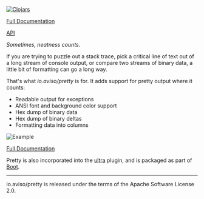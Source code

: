 [![Clojars](https://img.shields.io/clojars/v/io.aviso/pretty.svg)](http://clojars.org/io.aviso/pretty)

[Full Documentation](http://ioavisopretty.readthedocs.org/en/latest/)

[API](http://avisonovate.github.io/docs/pretty/)

*Sometimes, neatness counts.*

If you are trying to puzzle out a stack trace, 
pick a critical line of text out of a long stream of console output,
or compare two streams of binary data, a little bit of formatting can go a long way.

That's what _io.aviso/pretty_ is for.  It adds support for pretty output where it counts:

* Readable output for exceptions
* ANSI font and background color support
* Hex dump of binary data
* Hex dump of binary deltas
* Formatting data into columns

![Example](docs/images/formatted-exception.png)

[Full Documentation](http://ioavisopretty.readthedocs.org/en/latest/)

Pretty is also incorporated into the [ultra](https://github.com/venantius/ultra/) plugin,
and is packaged as part of [Boot](https://github.com/boot-clj/boot).

----

io.aviso/pretty is released under the terms of the Apache Software License 2.0.
